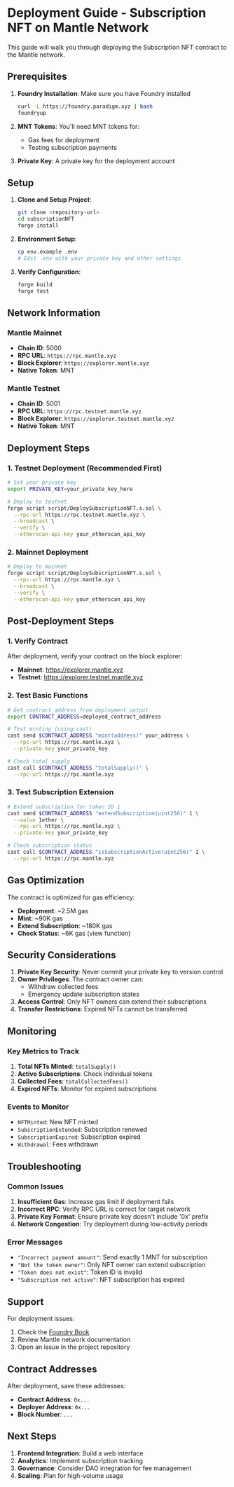# Deployment Guide - Subscription NFT on Mantle Network

This guide will walk you through deploying the Subscription NFT contract to the Mantle network.

## Prerequisites

1. **Foundry Installation**: Make sure you have Foundry installed
   ```bash
   curl -L https://foundry.paradigm.xyz | bash
   foundryup
   ```

2. **MNT Tokens**: You'll need MNT tokens for:
   - Gas fees for deployment
   - Testing subscription payments

3. **Private Key**: A private key for the deployment account

## Setup

1. **Clone and Setup Project**:
   ```bash
   git clone <repository-url>
   cd subscriptionNFT
   forge install
   ```

2. **Environment Setup**:
   ```bash
   cp env.example .env
   # Edit .env with your private key and other settings
   ```

3. **Verify Configuration**:
   ```bash
   forge build
   forge test
   ```

## Network Information

### Mantle Mainnet
- **Chain ID**: 5000
- **RPC URL**: `https://rpc.mantle.xyz`
- **Block Explorer**: `https://explorer.mantle.xyz`
- **Native Token**: MNT

### Mantle Testnet
- **Chain ID**: 5001
- **RPC URL**: `https://rpc.testnet.mantle.xyz`
- **Block Explorer**: `https://explorer.testnet.mantle.xyz`
- **Native Token**: MNT

## Deployment Steps

### 1. Testnet Deployment (Recommended First)

```bash
# Set your private key
export PRIVATE_KEY=your_private_key_here

# Deploy to testnet
forge script script/DeploySubscriptionNFT.s.sol \
  --rpc-url https://rpc.testnet.mantle.xyz \
  --broadcast \
  --verify \
  --etherscan-api-key your_etherscan_api_key
```

### 2. Mainnet Deployment

```bash
# Deploy to mainnet
forge script script/DeploySubscriptionNFT.s.sol \
  --rpc-url https://rpc.mantle.xyz \
  --broadcast \
  --verify \
  --etherscan-api-key your_etherscan_api_key
```

## Post-Deployment Steps

### 1. Verify Contract

After deployment, verify your contract on the block explorer:
- **Mainnet**: https://explorer.mantle.xyz
- **Testnet**: https://explorer.testnet.mantle.xyz

### 2. Test Basic Functions

```bash
# Get contract address from deployment output
export CONTRACT_ADDRESS=deployed_contract_address

# Test minting (using cast)
cast send $CONTRACT_ADDRESS "mint(address)" your_address \
  --rpc-url https://rpc.mantle.xyz \
  --private-key your_private_key

# Check total supply
cast call $CONTRACT_ADDRESS "totalSupply()" \
  --rpc-url https://rpc.mantle.xyz
```

### 3. Test Subscription Extension

```bash
# Extend subscription for token ID 1
cast send $CONTRACT_ADDRESS "extendSubscription(uint256)" 1 \
  --value 1ether \
  --rpc-url https://rpc.mantle.xyz \
  --private-key your_private_key

# Check subscription status
cast call $CONTRACT_ADDRESS "isSubscriptionActive(uint256)" 1 \
  --rpc-url https://rpc.mantle.xyz
```

## Gas Optimization

The contract is optimized for gas efficiency:
- **Deployment**: ~2.5M gas
- **Mint**: ~90K gas
- **Extend Subscription**: ~180K gas
- **Check Status**: ~6K gas (view function)

## Security Considerations

1. **Private Key Security**: Never commit your private key to version control
2. **Owner Privileges**: The contract owner can:
   - Withdraw collected fees
   - Emergency update subscription states
3. **Access Control**: Only NFT owners can extend their subscriptions
4. **Transfer Restrictions**: Expired NFTs cannot be transferred

## Monitoring

### Key Metrics to Track

1. **Total NFTs Minted**: `totalSupply()`
2. **Active Subscriptions**: Check individual tokens
3. **Collected Fees**: `totalCollectedFees()`
4. **Expired NFTs**: Monitor for expired subscriptions

### Events to Monitor

- `NFTMinted`: New NFT minted
- `SubscriptionExtended`: Subscription renewed
- `SubscriptionExpired`: Subscription expired
- `Withdrawal`: Fees withdrawn

## Troubleshooting

### Common Issues

1. **Insufficient Gas**: Increase gas limit if deployment fails
2. **Incorrect RPC**: Verify RPC URL is correct for target network
3. **Private Key Format**: Ensure private key doesn't include '0x' prefix
4. **Network Congestion**: Try deployment during low-activity periods

### Error Messages

- `"Incorrect payment amount"`: Send exactly 1 MNT for subscription
- `"Not the token owner"`: Only NFT owner can extend subscription
- `"Token does not exist"`: Token ID is invalid
- `"Subscription not active"`: NFT subscription has expired

## Support

For deployment issues:
1. Check the [Foundry Book](https://book.getfoundry.sh/)
2. Review Mantle network documentation
3. Open an issue in the project repository

## Contract Addresses

After deployment, save these addresses:

- **Contract Address**: `0x...`
- **Deployer Address**: `0x...`
- **Block Number**: `...`

## Next Steps

1. **Frontend Integration**: Build a web interface
2. **Analytics**: Implement subscription tracking
3. **Governance**: Consider DAO integration for fee management
4. **Scaling**: Plan for high-volume usage
